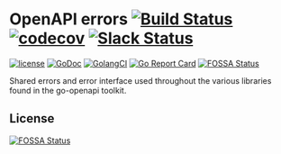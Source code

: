 # OpenAPI errors [![Build Status](https://travis-ci.org/go-openapi/errors.svg?branch=master)](https://travis-ci.org/go-openapi/errors) [![codecov](https://codecov.io/gh/go-openapi/errors/branch/master/graph/badge.svg)](https://codecov.io/gh/go-openapi/errors) [![Slack Status](https://slackin.goswagger.io/badge.svg)](https://slackin.goswagger.io)

[![license](http://img.shields.io/badge/license-Apache%20v2-orange.svg)](https://raw.githubusercontent.com/go-openapi/errors/master/LICENSE)
[![GoDoc](https://godoc.org/github.com/go-openapi/errors?status.svg)](http://godoc.org/github.com/go-openapi/errors)
[![GolangCI](https://golangci.com/badges/github.com/go-openapi/errors.svg)](https://golangci.com)
[![Go Report Card](https://goreportcard.com/badge/github.com/go-openapi/errors)](https://goreportcard.com/report/github.com/go-openapi/errors)
[![FOSSA Status](https://app.fossa.io/api/projects/git%2Bgithub.com%2Fleonkuperman%2Ferrors.svg?type=shield)](https://app.fossa.io/projects/git%2Bgithub.com%2Fleonkuperman%2Ferrors?ref=badge_shield)

Shared errors and error interface used throughout the various libraries found in the go-openapi toolkit.


## License
[![FOSSA Status](https://app.fossa.io/api/projects/git%2Bgithub.com%2Fleonkuperman%2Ferrors.svg?type=large)](https://app.fossa.io/projects/git%2Bgithub.com%2Fleonkuperman%2Ferrors?ref=badge_large)